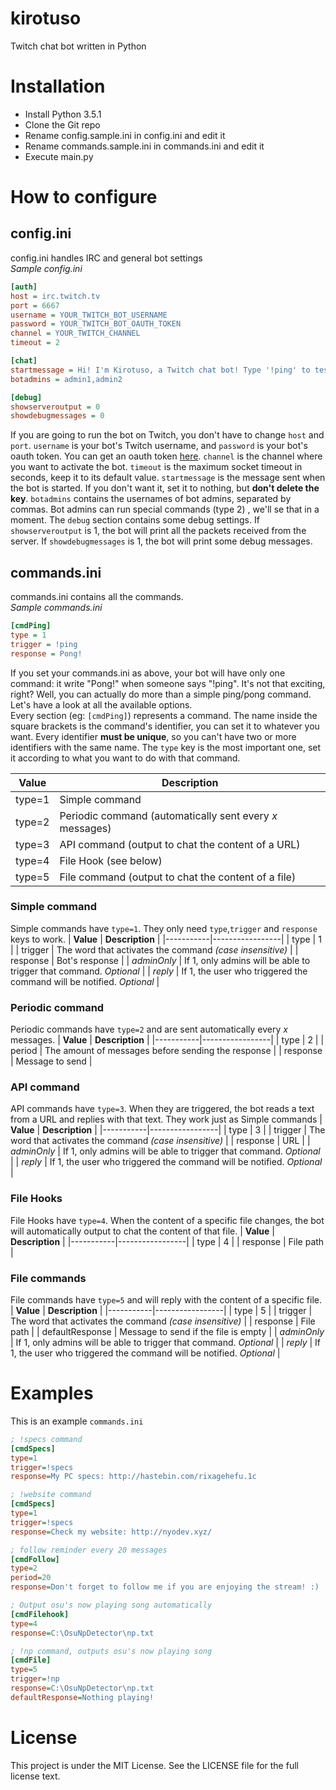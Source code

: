 # kirotuso

Twitch chat bot written in Python

# Installation
- Install Python 3.5.1
- Clone the Git repo
- Rename config.sample.ini in config.ini and edit it
- Rename commands.sample.ini in commands.ini and edit it
- Execute main.py

# How to configure
## config.ini
config.ini handles IRC and general bot settings  
_Sample config.ini_  
``` ini
[auth]
host = irc.twitch.tv
port = 6667
username = YOUR_TWITCH_BOT_USERNAME
password = YOUR_TWITCH_BOT_OAUTH_TOKEN
channel = YOUR_TWITCH_CHANNEL
timeout = 2

[chat]
startmessage = Hi! I'm Kirotuso, a Twitch chat bot! Type '!ping' to test me :)
botadmins = admin1,admin2

[debug]
showserveroutput = 0
showdebugmessages = 0
```

If you are going to run the bot on Twitch, you don't have to change `host` and `port`. `username` is your bot's Twitch username, and `password` is your bot's oauth token. You can get an oauth token [here](https://twitchapps.com/tmi). `channel` is the channel where you want to activate the bot. `timeout` is the maximum socket timeout in seconds, keep it to its default value. `startmessage` is the message sent when the bot is started. If you don't want it, set it to nothing, but **don't delete the key**. `botadmins` contains the usernames of bot admins, separated by commas. Bot admins can run special commands (type 2) , we'll se that in a moment. The `debug` section contains some debug settings. If `showserveroutput` is 1, the bot will print all the packets received from the server. If `showdebugmessages` is 1, the bot will print some debug messages.

## commands.ini
commands.ini contains all the commands.  
_Sample commands.ini_
``` ini
[cmdPing]
type = 1
trigger = !ping
response = Pong!
```
If you set your commands.ini as above, your bot will have only one command: it write "Pong!" when someone says "!ping". It's not that exciting, right? Well, you can actually do more than a simple ping/pong command. Let's have a look at all the available options.  
Every section (eg: `[cmdPing]`) represents a command. The name inside the square brackets is the command's identifier, you can set it to whatever you want. Every identifier **must be unique**, so you can't have two or more identifiers with the same name. The `type` key is the most important one, set it according to what you want to do with that command.

| **Value** | **Description** |
|-----------|-----------------|
| type=1 | Simple command |
| type=2 | Periodic command (automatically sent every _x_ messages) |
| type=3 | API command (output to chat the content of a URL) |
| type=4 | File Hook (see below) |
| type=5 | File command (output to chat the content of a file) |


### Simple command
Simple commands have `type=1`. They only need `type`,`trigger` and `response` keys to work.
| **Value** | **Description** |
|-----------|-----------------|
| type | 1 |
| trigger | The word that activates the command _(case insensitive)_ |
| response | Bot's response |
| _adminOnly_ | If 1, only admins will be able to trigger that command. _Optional_ |
| _reply_ | If 1, the user who triggered the command will be notified.  _Optional_ |

### Periodic command
Periodic commands have `type=2` and are sent automatically every _x_ messages.
| **Value** | **Description** |
|-----------|-----------------|
| type | 2 |
| period | The amount of messages before sending the response |
| response | Message to send |


### API command
API commands have `type=3`. When they are triggered, the bot reads a text from a URL and replies with that text. They work just as  Simple commands
| **Value** | **Description** |
|-----------|-----------------|
| type | 3 |
| trigger | The word that activates the command _(case insensitive)_ |
| response | URL |
| _adminOnly_ | If 1, only admins will be able to trigger that command. _Optional_ |
| _reply_ | If 1, the user who triggered the command will be notified.  _Optional_ |


### File Hooks
File Hooks have `type=4`. When the content of a specific file changes, the bot will automatically output to chat the content of that file.
| **Value** | **Description** |
|-----------|-----------------|
| type | 4 |
| response | File path |


### File commands
File commands have `type=5` and will reply with the content of a specific file.
| **Value** | **Description** |
|-----------|-----------------|
| type | 5 |
| trigger | The word that activates the command _(case insensitive)_ |
| response | File path |
| defaultResponse | Message to send if the file is empty |
| _adminOnly_ | If 1, only admins will be able to trigger that command. _Optional_ |
| _reply_ | If 1, the user who triggered the command will be notified.  _Optional_ |


# Examples
This is an example `commands.ini`
``` ini
; !specs command
[cmdSpecs]
type=1
trigger=!specs
response=My PC specs: http://hastebin.com/rixagehefu.1c

; !website command
[cmdSpecs]
type=1
trigger=!specs
response=Check my website: http://nyodev.xyz/

; follow reminder every 20 messages
[cmdFollow]
type=2
period=20
response=Don't forget to follow me if you are enjoying the stream! :)

; Output osu's now playing song automatically
[cmdFilehook]
type=4
response=C:\OsuNpDetector\np.txt

; !np command, outputs osu's now playing song
[cmdFile]
type=5
trigger=!np
response=C:\OsuNpDetector\np.txt
defaultResponse=Nothing playing!
```

# License
This project is under the MIT License. See the LICENSE file for the full license text.

